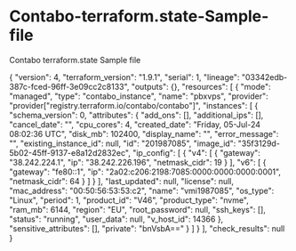 # Contabo-terraform.state-Sample-file
Contabo terraform.state Sample file

{
  "version": 4,
  "terraform_version": "1.9.1",
  "serial": 1,
  "lineage": "03342edb-387c-fced-96ff-3e09cc2c8133",
  "outputs": {},
  "resources": [
    {
      "mode": "managed",
      "type": "contabo_instance",
      "name": "pbxvps",
      "provider": "provider[\"registry.terraform.io/contabo/contabo\"]",
      "instances": [
        {
          "schema_version": 0,
          "attributes": {
            "add_ons": [],
            "additional_ips": [],
            "cancel_date": "",
            "cpu_cores": 4,
            "created_date": "Friday, 05-Jul-24 08:02:36 UTC",
            "disk_mb": 102400,
            "display_name": "",
            "error_message": "",
            "existing_instance_id": null,
            "id": "201987085",
            "image_id": "35f3129d-5b02-45ff-9137-e8a12d2832ec",
            "ip_config": [
              {
                "v4": [
                  {
                    "gateway": "38.242.224.1",
                    "ip": "38.242.226.196",
                    "netmask_cidr": 19
                  }
                ],
                "v6": [
                  {
                    "gateway": "fe80::1",
                    "ip": "2a02:c206:2198:7085:0000:0000:0000:0001",
                    "netmask_cidr": 64
                  }
                ]
              }
            ],
            "last_updated": null,
            "license": null,
            "mac_address": "00:50:56:53:53:c2",
            "name": "vmi1987085",
            "os_type": "Linux",
            "period": 1,
            "product_id": "V46",
            "product_type": "nvme",
            "ram_mb": 6144,
            "region": "EU",
            "root_password": null,
            "ssh_keys": [],
            "status": "running",
            "user_data": null,
            "v_host_id": 14366
          },
          "sensitive_attributes": [],
          "private": "bnVsbA=="
        }
      ]
    }
  ],
  "check_results": null
}


